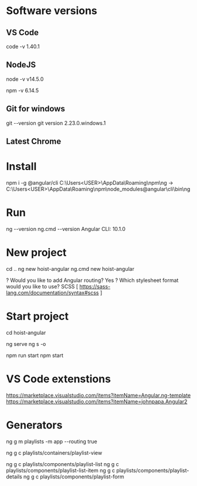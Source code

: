 # Software versions

## VS Code
code -v
1.40.1

## NodeJS
node -v
v14.5.0

npm -v
6.14.5

## Git for windows
git --version
git version 2.23.0.windows.1

## Latest Chrome 

# Install
npm i -g @angular/cli 
C:\Users\<USER>\AppData\Roaming\npm\ng -> C:\Users\<USER>\AppData\Roaming\npm\node_modules\@angular\cli\bin\ng

# Run
ng --version
ng.cmd --version
Angular CLI: 10.1.0

# New project
cd ..
ng new hoist-angular
ng.cmd new hoist-angular

? Would you like to add Angular routing? Yes
? Which stylesheet format would you like to use? SCSS   [ https://sass-lang.com/documentation/syntax#scss ]

# Start project
cd hoist-angular

ng serve 
ng s -o

npm run start
npm start

# VS Code extenstions
https://marketplace.visualstudio.com/items?itemName=Angular.ng-template
https://marketplace.visualstudio.com/items?itemName=johnpapa.Angular2

# Generators
ng g m playlists -m app --routing true

ng g c playlists/containers/playlist-view

ng g c playlists/components/playlist-list
ng g c playlists/components/playlist-list-item
ng g c playlists/components/playlist-details
ng g c playlists/components/playlist-form




